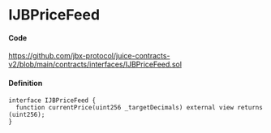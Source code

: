 # IJBPriceFeed

#### Code

https://github.com/jbx-protocol/juice-contracts-v2/blob/main/contracts/interfaces/IJBPriceFeed.sol

#### Definition

```
interface IJBPriceFeed {
  function currentPrice(uint256 _targetDecimals) external view returns (uint256);
}
```
